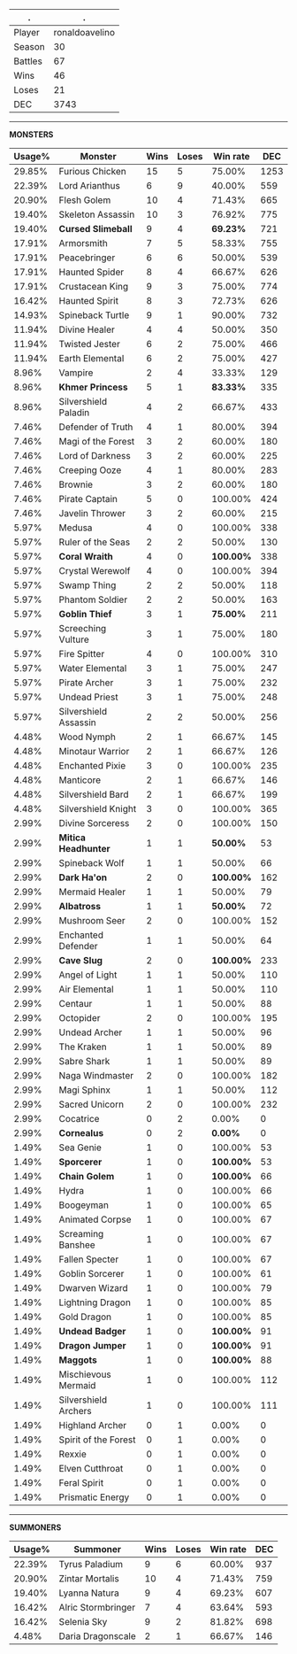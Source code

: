 .|.
|-|-
Player|ronaldoavelino
Season|30
Battles|67
Wins|46
Loses|21
DEC|3743

---
**MONSTERS**

Usage%|Monster|Wins|Loses|Win rate|DEC|
-|-|-|-|-|-|
29.85%|Furious Chicken|15|5|75.00%|1253|
22.39%|Lord Arianthus|6|9|40.00%|559|
20.90%|Flesh Golem|10|4|71.43%|665|
19.40%|Skeleton Assassin|10|3|76.92%|775|
19.40%|**Cursed Slimeball**|9|4|**69.23%**|721|
17.91%|Armorsmith|7|5|58.33%|755|
17.91%|Peacebringer|6|6|50.00%|539|
17.91%|Haunted Spider|8|4|66.67%|626|
17.91%|Crustacean King|9|3|75.00%|774|
16.42%|Haunted Spirit|8|3|72.73%|626|
14.93%|Spineback Turtle|9|1|90.00%|732|
11.94%|Divine Healer|4|4|50.00%|350|
11.94%|Twisted Jester|6|2|75.00%|466|
11.94%|Earth Elemental|6|2|75.00%|427|
8.96%|Vampire|2|4|33.33%|129|
8.96%|**Khmer Princess**|5|1|**83.33%**|335|
8.96%|Silvershield Paladin|4|2|66.67%|433|
7.46%|Defender of Truth|4|1|80.00%|394|
7.46%|Magi of the Forest|3|2|60.00%|180|
7.46%|Lord of Darkness|3|2|60.00%|225|
7.46%|Creeping Ooze|4|1|80.00%|283|
7.46%|Brownie|3|2|60.00%|180|
7.46%|Pirate Captain|5|0|100.00%|424|
7.46%|Javelin Thrower|3|2|60.00%|215|
5.97%|Medusa|4|0|100.00%|338|
5.97%|Ruler of the Seas|2|2|50.00%|130|
5.97%|**Coral Wraith**|4|0|**100.00%**|338|
5.97%|Crystal Werewolf|4|0|100.00%|394|
5.97%|Swamp Thing|2|2|50.00%|118|
5.97%|Phantom Soldier|2|2|50.00%|163|
5.97%|**Goblin Thief**|3|1|**75.00%**|211|
5.97%|Screeching Vulture|3|1|75.00%|180|
5.97%|Fire Spitter|4|0|100.00%|310|
5.97%|Water Elemental|3|1|75.00%|247|
5.97%|Pirate Archer|3|1|75.00%|232|
5.97%|Undead Priest|3|1|75.00%|248|
5.97%|Silvershield Assassin|2|2|50.00%|256|
4.48%|Wood Nymph|2|1|66.67%|145|
4.48%|Minotaur Warrior|2|1|66.67%|126|
4.48%|Enchanted Pixie|3|0|100.00%|235|
4.48%|Manticore|2|1|66.67%|146|
4.48%|Silvershield Bard|2|1|66.67%|199|
4.48%|Silvershield Knight|3|0|100.00%|365|
2.99%|Divine Sorceress|2|0|100.00%|150|
2.99%|**Mitica Headhunter**|1|1|**50.00%**|53|
2.99%|Spineback Wolf|1|1|50.00%|66|
2.99%|**Dark Ha'on**|2|0|**100.00%**|162|
2.99%|Mermaid Healer|1|1|50.00%|79|
2.99%|**Albatross**|1|1|**50.00%**|72|
2.99%|Mushroom Seer|2|0|100.00%|152|
2.99%|Enchanted Defender|1|1|50.00%|64|
2.99%|**Cave Slug**|2|0|**100.00%**|233|
2.99%|Angel of Light|1|1|50.00%|110|
2.99%|Air Elemental|1|1|50.00%|110|
2.99%|Centaur|1|1|50.00%|88|
2.99%|Octopider|2|0|100.00%|195|
2.99%|Undead Archer|1|1|50.00%|96|
2.99%|The Kraken|1|1|50.00%|89|
2.99%|Sabre Shark|1|1|50.00%|89|
2.99%|Naga Windmaster|2|0|100.00%|182|
2.99%|Magi Sphinx|1|1|50.00%|112|
2.99%|Sacred Unicorn|2|0|100.00%|232|
2.99%|Cocatrice|0|2|0.00%|0|
2.99%|**Cornealus**|0|2|**0.00%**|0|
1.49%|Sea Genie|1|0|100.00%|53|
1.49%|**Sporcerer**|1|0|**100.00%**|53|
1.49%|**Chain Golem**|1|0|**100.00%**|66|
1.49%|Hydra|1|0|100.00%|66|
1.49%|Boogeyman|1|0|100.00%|65|
1.49%|Animated Corpse|1|0|100.00%|67|
1.49%|Screaming Banshee|1|0|100.00%|67|
1.49%|Fallen Specter|1|0|100.00%|67|
1.49%|Goblin Sorcerer|1|0|100.00%|61|
1.49%|Dwarven Wizard|1|0|100.00%|79|
1.49%|Lightning Dragon|1|0|100.00%|85|
1.49%|Gold Dragon|1|0|100.00%|85|
1.49%|**Undead Badger**|1|0|**100.00%**|91|
1.49%|**Dragon Jumper**|1|0|**100.00%**|91|
1.49%|**Maggots**|1|0|**100.00%**|88|
1.49%|Mischievous Mermaid|1|0|100.00%|112|
1.49%|Silvershield Archers|1|0|100.00%|111|
1.49%|Highland Archer|0|1|0.00%|0|
1.49%|Spirit of the Forest|0|1|0.00%|0|
1.49%|Rexxie|0|1|0.00%|0|
1.49%|Elven Cutthroat|0|1|0.00%|0|
1.49%|Feral Spirit|0|1|0.00%|0|
1.49%|Prismatic Energy|0|1|0.00%|0|

---
**SUMMONERS**

Usage%|Summoner|Wins|Loses|Win rate|DEC|
-|-|-|-|-|-|
22.39%|Tyrus Paladium|9|6|60.00%|937|
20.90%|Zintar Mortalis|10|4|71.43%|759|
19.40%|Lyanna Natura|9|4|69.23%|607|
16.42%|Alric Stormbringer|7|4|63.64%|593|
16.42%|Selenia Sky|9|2|81.82%|698|
4.48%|Daria Dragonscale|2|1|66.67%|146|
